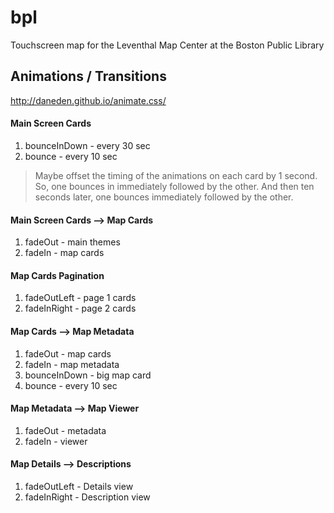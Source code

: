 # bpl
Touchscreen map for the Leventhal Map Center at the Boston Public Library

## Animations / Transitions

http://daneden.github.io/animate.css/

#### Main Screen Cards
1. bounceInDown - every 30 sec
2. bounce - every 10 sec

> Maybe offset the timing of the animations on each card by 1 second. So, one bounces in immediately followed by the other. And then ten seconds later, one bounces immediately followed by the other.

#### Main Screen Cards —> Map Cards
1. fadeOut - main themes
2. fadeIn - map cards 

#### Map Cards Pagination
1. fadeOutLeft - page 1 cards
2. fadeInRight - page 2 cards

#### Map Cards —> Map Metadata
1. fadeOut - map cards
2. fadeIn - map metadata
3. bounceInDown - big map card
4. bounce - every 10 sec

#### Map Metadata —> Map Viewer
1. fadeOut - metadata
2. fadeIn - viewer

#### Map Details —> Descriptions
1. fadeOutLeft - Details view
2. fadeInRight - Description view
